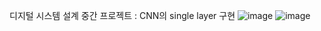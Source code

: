 디지털 시스템 설계 중간 프로젝트 : CNN의 single layer 구현
![image](https://user-images.githubusercontent.com/107921434/210140718-d8bfffbe-5946-44dd-88be-78efe9cfff02.png)
![image](https://user-images.githubusercontent.com/107921434/210140747-c0289993-e39b-403a-85ea-05851b623592.png)

